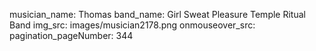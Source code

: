 musician_name: Thomas
band_name: Girl Sweat Pleasure Temple Ritual Band
img_src: images/musician2178.png
onmouseover_src: 
pagination_pageNumber: 344